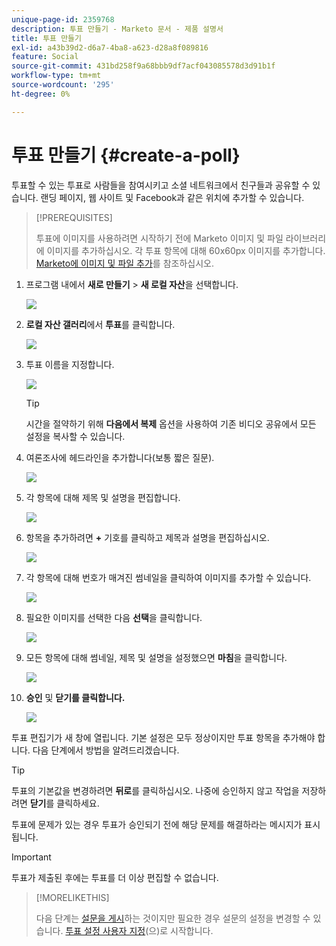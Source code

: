 ```yaml
---
unique-page-id: 2359768
description: 투표 만들기 - Marketo 문서 - 제품 설명서
title: 투표 만들기
exl-id: a43b39d2-d6a7-4ba8-a623-d28a8f089816
feature: Social
source-git-commit: 431bd258f9a68bbb9df7acf043085578d3d91b1f
workflow-type: tm+mt
source-wordcount: '295'
ht-degree: 0%

---
```


# 투표 만들기 {#create-a-poll}

투표할 수 있는 투표로 사람들을 참여시키고 소셜 네트워크에서 친구들과 공유할 수 있습니다. 랜딩 페이지, 웹 사이트 및 Facebook과 같은 위치에 추가할 수 있습니다.

>[!PREREQUISITES]
>
>투표에 이미지를 사용하려면 시작하기 전에 Marketo 이미지 및 파일 라이브러리에 이미지를 추가하십시오. 각 투표 항목에 대해 60x60px 이미지를 추가합니다. [Marketo에 이미지 및 파일 추가](/help/marketo/product-docs/demand-generation/images-and-files/add-images-and-files-to-marketo.md)를 참조하십시오.

1. 프로그램 내에서 **새로 만들기** > **새 로컬 자산**&#x200B;을 선택합니다.

   ![](assets/image2014-9-18-18-3a18-3a41.png)

1. **로컬 자산 갤러리**&#x200B;에서 **투표**&#x200B;를 클릭합니다.

   ![](assets/image2014-9-18-18-3a18-3a47.png)

1. 투표 이름을 지정합니다.

   ![](assets/image2014-9-18-18-3a18-3a55.png)

   >[!TIP]
   >
   >시간을 절약하기 위해 **다음에서 복제** 옵션을 사용하여 기존 비디오 공유에서 모든 설정을 복사할 수 있습니다.

1. 여론조사에 헤드라인을 추가합니다(보통 짧은 질문).

   ![](assets/image2014-9-18-18-3a19-3a14.png)

1. 각 항목에 대해 제목 및 설명을 편집합니다.

   ![](assets/image2014-9-18-18-3a19-3a23.png)

1. 항목을 추가하려면 **+** 기호를 클릭하고 제목과 설명을 편집하십시오.

   ![](assets/image2014-9-18-18-3a19-3a30.png)

1. 각 항목에 대해 번호가 매겨진 썸네일을 클릭하여 이미지를 추가할 수 있습니다.

   ![](assets/image2014-9-18-18-3a19-3a37.png)

1. 필요한 이미지를 선택한 다음 **선택**&#x200B;을 클릭합니다.

   ![](assets/image2014-9-18-18-3a19-3a44.png)

1. 모든 항목에 대해 썸네일, 제목 및 설명을 설정했으면 **마침**&#x200B;을 클릭합니다.

   ![](assets/image2014-9-18-18-3a19-3a50.png)

1. **승인** 및 **닫기를 클릭합니다.**

   ![](assets/image2014-9-18-18-3a19-3a57.png)

투표 편집기가 새 창에 열립니다. 기본 설정은 모두 정상이지만 투표 항목을 추가해야 합니다. 다음 단계에서 방법을 알려드리겠습니다.

>[!TIP]
>
>투표의 기본값을 변경하려면 **뒤로**&#x200B;를 클릭하십시오. 나중에 승인하지 않고 작업을 저장하려면 **닫기**&#x200B;를 클릭하세요.

투표에 문제가 있는 경우 투표가 승인되기 전에 해당 문제를 해결하라는 메시지가 표시됩니다.

>[!IMPORTANT]
>
>투표가 제출된 후에는 투표를 더 이상 편집할 수 없습니다.

>[!MORELIKETHIS]
>
>다음 단계는 [설문을 게시](/help/marketo/product-docs/demand-generation/social/creating-a-poll/publish-a-poll.md)하는 것이지만 필요한 경우 설문의 설정을 변경할 수 있습니다. [투표 설정 사용자 지정](/help/marketo/product-docs/demand-generation/social/creating-a-poll/customize-poll-settings.md)(으)로 시작합니다.
